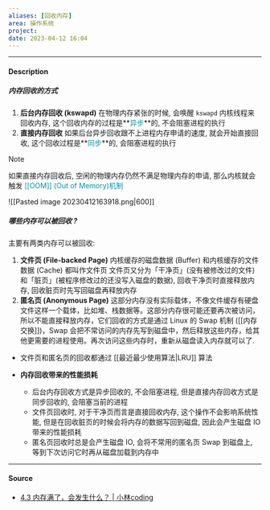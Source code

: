 ```yaml
---
aliases: [回收内存]
area: 操作系统
project: 
date: 2023-04-12 16:04
---
```

---
#### Description
##### 内存回收的方式
1. **后台内存回收 (kswapd)**
    在物理内存紧张的时候, 会唤醒 `kswapd` 内核线程来回收内存, 这个回收内存的过程是**<font color="#0593A2">异步</font>**的, 不会阻塞进程的执行
2. **直接内存回收**
    如果后台异步回收跟不上进程内存申请的速度, 就会开始直接回收, 这个回收过程是**<font color="#0593A2">同步</font>**的, 会阻塞进程的执行

> [!note] 
> 如果直接内存回收后, 空闲的物理内存仍然不满足物理内存的申请, 那么内核就会触发<font color="#0593A2"> [[OOM]] (Out of Memory)机制</font>

![[Pasted image 20230412163918.png|600]]

##### 哪些内存可以被回收 ?
主要有两类内存可以被回收: 
1. **文件页 (File-backed Page)**
    内核缓存的磁盘数据 (Buffer) 和内核缓存的文件数据 (Cache) 都叫作文件页
    文件页又分为「干净页」(没有被修改过的文件)和「脏页」(被程序修改过的还没写入磁盘的数据), 回收干净页时直接释放内存, 回收脏页时先写回磁盘再释放内存
2. **匿名页 (Anonymous Page)**
    这部分内存没有实际载体，不像文件缓存有硬盘文件这样一个载体，比如堆、栈数据等。这部分内存很可能还要再次被访问，所以不能直接释放内存，它们回收的方式是通过 Linux 的 Swap 机制 ([[内存交换]])，Swap 会把不常访问的内存先写到磁盘中，然后释放这些内存，给其他更需要的进程使用。再次访问这些内存时，重新从磁盘读入内存就可以了.

- 文件页和匿名页的回收都通过 [[最近最少使用算法|LRU]] 算法

- **内存回收带来的性能损耗**
    - 后台内存回收方式是异步回收的, 不会阻塞进程, 但是直接内存回收方式是同步回收的, 会阻塞当前的进程
    - 文件页回收时, 对于干净页而言是直接回收内存, 这个操作不会影响系统性能, 但是在回收脏页的时候会将内存的数据写回到磁盘, 因此会产生磁盘 IO 带来的性能损耗
    - 匿名页回收时总是会产生磁盘 IO, 会将不常用的匿名页 Swap 到磁盘上, 等到下次访问它时再从磁盘加载到内存中

---
#### Source
- [4.3 内存满了，会发生什么？ | 小林coding](https://xiaolincoding.com/os/3_memory/mem_reclaim.html#%E5%86%85%E5%AD%98%E5%88%86%E9%85%8D%E7%9A%84%E8%BF%87%E7%A8%8B%E6%98%AF%E6%80%8E%E6%A0%B7%E7%9A%84)